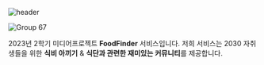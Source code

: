 
![header](https://capsule-render.vercel.app/api?type=rounded&text=미디어%20프로젝트%2023-2&fontSize=40&color=A3DCBE&fontColor=000000
)



![Group 67](https://github.com/siyeooon/FoodFinder/assets/108517376/568d5855-990b-4056-9ddc-d793ab181c73)

2023년 2학기 미디어프로젝트 **FoodFinder** 서비스입니다. 저희 서비스는 2030 자취생들을 위한 **식비 아끼기** & **식단과 관련한 재미있는 커뮤니티**를 제공합니다.

